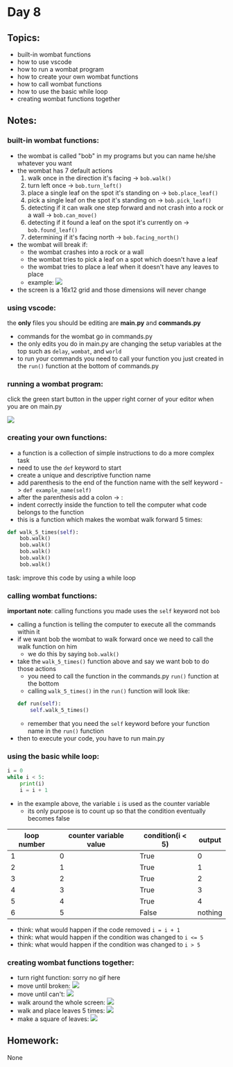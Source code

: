 
# Day 8

## Topics:

- built-in wombat functions
- how to use vscode
- how to run a wombat program
- how to create your own wombat functions
- how to call wombat functions
- how to use the basic while loop
- creating wombat functions together

## Notes:

### built-in wombat functions:

- the wombat is called "bob" in my programs but you can name he/she whatever you want
- the wombat has 7 default actions
    1. walk once in the direction it's facing -> ```bob.walk()```
    2. turn left once -> ```bob.turn_left()```
    3. place a single leaf on the spot it's standing on -> ```bob.place_leaf()```
    4. pick a single leaf on the spot it's standing on -> ```bob.pick_leaf()```
    5. detecting if it can walk one step forward and not crash into a rock or a wall -> ```bob.can_move()```
    6. detecting if it found a leaf on the spot it's currently on -> ```bob.found_leaf()```
    7. determining if it's facing north -> ```bob.facing_north()```
- the wombat will break if:
    - the wombat crashes into a rock or a wall
    - the wombat tries to pick a leaf on a spot which doesn't have a leaf
    - the wombat tries to place a leaf when it doesn't have any leaves to place
    - example:
    ![](/gifs/day1/move_until_broken.gif)
- the screen is a 16x12 grid and those dimensions will never change


### using vscode:

 the __only__ files you should be editing are __main.py__ and __commands.py__
- commands for the wombat go in commands.py
- the only edits you do in main.py are changing the setup variables at the top such as ```delay```, ```wombat```, and ```world```
- to run your commands you need to call your function you just created in the ```run()``` function at the bottom of commands.py


### running a wombat program:


click the green start button in the upper right corner of your editor when you are on main.py

![](/pictures/day1/runmain.png)

### creating your own functions:

- a function is a collection of simple instructions to do a more complex task
- need to use the ```def``` keyword to start
- create a unique and descriptive function name
- add parenthesis to the end of the function name with the self keyword -> ```def example_name(self)```
- after the parenthesis add a colon -> :
- indent correctly inside the function to tell the computer what code belongs to the function
- this is a function which makes the wombat walk forward 5 times:
```python
def walk_5_times(self):
    bob.walk()
    bob.walk()
    bob.walk()
    bob.walk()
    bob.walk()
```

task: improve this code by using a while loop


### calling wombat functions:

**important note**: calling functions you made uses the ```self``` keyword not ```bob```

- calling a function is telling the computer to execute all the commands within it
- if we want bob the wombat to walk forward once we need to call the walk function on him
    - we do this by saying ```bob.walk()```
- take the ```walk_5_times()``` function above and say we want bob to do those actions
    - you need to call the function in the commands.py ```run()``` function at the bottom
    - calling ```walk_5_times()``` in the ```run()``` function will look like:
    ```python
    def run(self):
        self.walk_5_times()
    ```
    - remember that you need the ```self``` keyword before your function name in the ```run()``` function
- then to execute your code, you have to run main.py


### using the basic while loop:

```python
i = 0
while i < 5:
    print(i)
    i = i + 1
```
- in the example above, the variable ```i``` is used as the counter variable
    - its only purpose is to count up so that the condition eventually becomes false
    
loop number | counter variable value | condition(i < 5) | output
--- | --- | --- | ---
1 | 0 | True | 0
2 | 1 | True | 1
3 | 2 | True | 2
4 | 3 | True | 3
5 | 4 | True | 4
6 | 5 | False | nothing

- think: what would happen if the code removed ```i = i + 1```
- think: what would happen if the condition was changed to ```i <= 5```
- think: what would happen if the condition was changed to ```i > 5```

### creating wombat functions together:

- turn right function: sorry no gif here
- move until broken:
![](/gifs/day1/move_until_broken.gif)
- move until can't:
![](/gif/day2_4/move_until_cant.gif)
- walk around the whole screen:
![](/gifs/day2/walk_edge.gif)
- walk and place leaves 5 times:
![](/gifs/day2_4/walk_and_place.gif)
- make a square of leaves:
![](/gifs/day2_4/make_leaf_square.gif)

## Homework:

None


